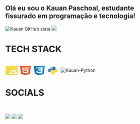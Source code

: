 ## Olá eu sou o Kauan Paschoal, estudante fissurado em programação e tecnologia!


![Kauan GitHub stats](https://github-readme-stats.vercel.app/api?username=KauanPaschoal&show_icons=true&theme=transparent)
<img height="180em" src="https://github-readme-stats.vercel.app/api/top-langs/?username=KauanPaschoal&layout=compact&langs_count=7&theme=transparent"/>


<h1>TECH STACK</h1>
<div style="display: inline_block"><br>
  <img align="center" alt="Kauan-Js" height="30" width="40" src="https://raw.githubusercontent.com/devicons/devicon/master/icons/javascript/javascript-plain.svg">
  <img align="center" alt="Kauan-HTML" height="30" width="40" src="https://raw.githubusercontent.com/devicons/devicon/master/icons/html5/html5-original.svg">
  <img align="center" alt="Kauan-CSS" height="30" width="40" src="https://raw.githubusercontent.com/devicons/devicon/master/icons/css3/css3-original.svg">
  <img align="center" alt="Kauan-Python" height="30" width="40" src="https://raw.githubusercontent.com/devicons/devicon/master/icons/python/python-original.svg">
   <img align="center" alt="Kauan-Python" height="30" width="40" src="https://www.vectorlogo.zone/logos/mysql/mysql-ar21.svg">
</div>
<div>
<h1>SOCIALS</h1>
<div>
 <br>
 
<div> 
  
  <a href="https://www.instagram.com/kauan_paschoal/" target="_blank"><img src="https://img.shields.io/badge/-Instagram-%23E4405F?style=for-the-badge&logo=instagram&logoColor=white" target="_blank"></a>
  <a href = "mailto:kauanpaschoal.santos@gmail.com"><img src="https://img.shields.io/badge/-Gmail-%23333?style=for-the-badge&logo=gmail&logoColor=white" target="_blank"></a>
  <a href="https://www.linkedin.com/in/kauan-paschoal-8122bb255/" target="_blank"><img src="https://img.shields.io/badge/-LinkedIn-%230077B5?style=for-the-badge&logo=linkedin&logoColor=white" target="_blank"></a> 
  
</div>


